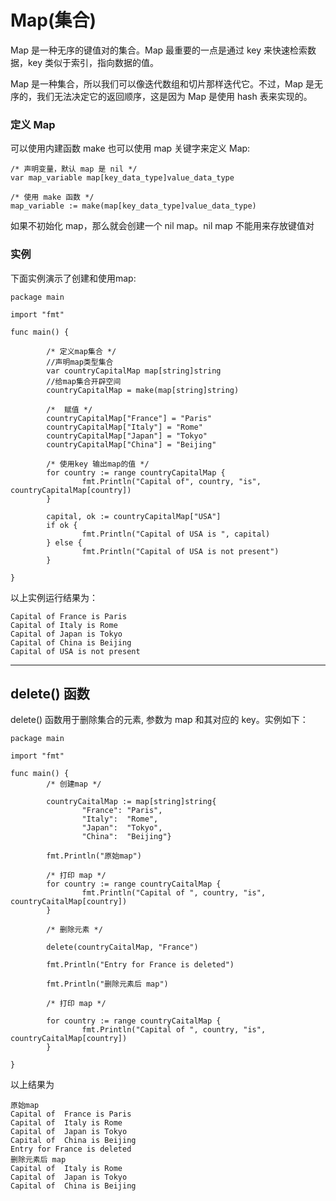 # Map\(集合\)

Map 是一种无序的键值对的集合。Map 最重要的一点是通过 key 来快速检索数据，key 类似于索引，指向数据的值。

Map 是一种集合，所以我们可以像迭代数组和切片那样迭代它。不过，Map 是无序的，我们无法决定它的返回顺序，这是因为 Map 是使用 hash 表来实现的。

### 定义 Map

可以使用内建函数 make 也可以使用 map 关键字来定义 Map:

```golang
/* 声明变量，默认 map 是 nil */
var map_variable map[key_data_type]value_data_type

/* 使用 make 函数 */
map_variable := make(map[key_data_type]value_data_type)
```

如果不初始化 map，那么就会创建一个 nil map。nil map 不能用来存放键值对

### 实例

下面实例演示了创建和使用map:

```golang
package main

import "fmt"

func main() {

        /* 定义map集合 */
        //声明map类型集合
        var countryCapitalMap map[string]string
        //给map集合开辟空间
        countryCapitalMap = make(map[string]string)

        /*  赋值 */
        countryCapitalMap["France"] = "Paris"
        countryCapitalMap["Italy"] = "Rome"
        countryCapitalMap["Japan"] = "Tokyo"
        countryCapitalMap["China"] = "Beijing"

        /* 使用key 输出map的值 */
        for country := range countryCapitalMap {
                fmt.Println("Capital of", country, "is", countryCapitalMap[country])
        }

        capital, ok := countryCapitalMap["USA"]
        if ok {
                fmt.Println("Capital of USA is ", capital)
        } else {
                fmt.Println("Capital of USA is not present")
        }

}
```

以上实例运行结果为：

```golang
Capital of France is Paris
Capital of Italy is Rome
Capital of Japan is Tokyo
Capital of China is Beijing
Capital of USA is not present
```

---

## delete\(\) 函数

delete\(\) 函数用于删除集合的元素, 参数为 map 和其对应的 key。实例如下：

```golang
package main

import "fmt"

func main() {
        /* 创建map */

        countryCaitalMap := map[string]string{
                "France": "Paris",
                "Italy":  "Rome",
                "Japan":  "Tokyo",
                "China":  "Beijing"}

        fmt.Println("原始map")

        /* 打印 map */
        for country := range countryCaitalMap {
                fmt.Println("Capital of ", country, "is", countryCaitalMap[country])
        }

        /* 删除元素 */

        delete(countryCaitalMap, "France")

        fmt.Println("Entry for France is deleted")

        fmt.Println("删除元素后 map")

        /* 打印 map */

        for country := range countryCaitalMap {
                fmt.Println("Capital of ", country, "is", countryCaitalMap[country])
        }

}
```



以上结果为

```golang
原始map
Capital of  France is Paris
Capital of  Italy is Rome
Capital of  Japan is Tokyo
Capital of  China is Beijing
Entry for France is deleted
删除元素后 map
Capital of  Italy is Rome
Capital of  Japan is Tokyo
Capital of  China is Beijing
```



